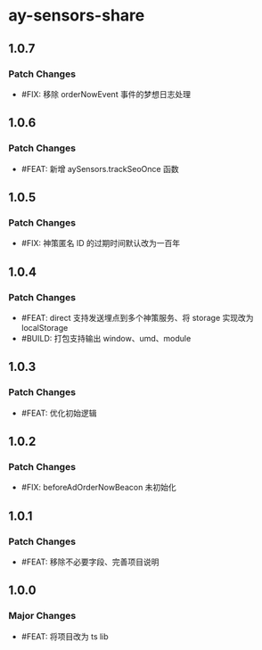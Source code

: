 # ay-sensors-share

## 1.0.7

### Patch Changes

- #FIX: 移除 orderNowEvent 事件的梦想日志处理

## 1.0.6

### Patch Changes

- #FEAT: 新增 aySensors.trackSeoOnce 函数

## 1.0.5

### Patch Changes

- #FIX: 神策匿名 ID 的过期时间默认改为一百年

## 1.0.4

### Patch Changes

- #FEAT: direct 支持发送埋点到多个神策服务、将 storage 实现改为 localStorage
- #BUILD: 打包支持输出 window、umd、module

## 1.0.3

### Patch Changes

- #FEAT: 优化初始逻辑

## 1.0.2

### Patch Changes

- #FIX: beforeAdOrderNowBeacon 未初始化

## 1.0.1

### Patch Changes

- #FEAT: 移除不必要字段、完善项目说明

## 1.0.0

### Major Changes

- #FEAT: 将项目改为 ts lib
